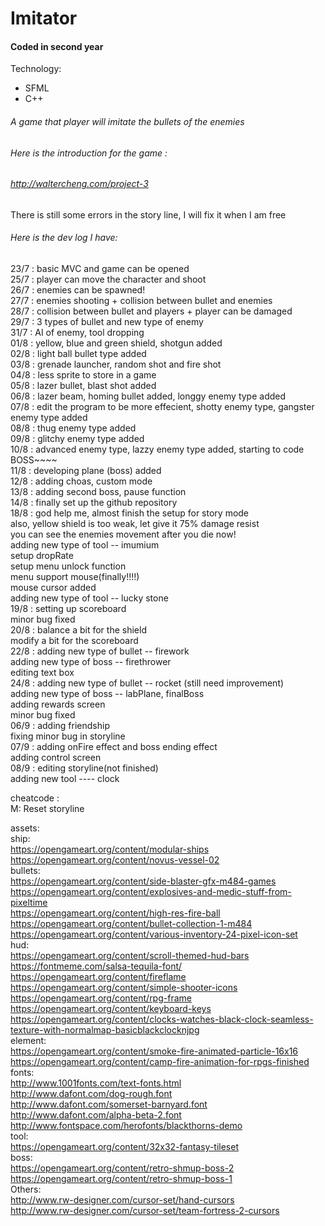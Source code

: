 # Imitator

#### Coded in second year


Technology:
- SFML
- C++

###### A game that player will imitate the bullets of the enemies
###### Here is the introduction for the game :
###### http://waltercheng.com/project-3

There is still some errors in the story line, I will fix it when I am free

###### Here is the dev log I have:


23/7 : basic MVC and game can be opened <br/>
25/7 : player can move the character and shoot <br/>
26/7 : enemies can be spawned! <br/>
27/7 : enemies shooting + collision between bullet and enemies <br/>
28/7 : collision between bullet and players + player can be damaged <br/>
29/7 : 3 types of bullet and new type of enemy <br/>
31/7 : AI of enemy, tool dropping <br/>
01/8 : yellow, blue and green shield, shotgun added <br/>
02/8 : light ball bullet type added <br/>
03/8 : grenade launcher, random shot and fire shot <br/>
04/8 : less sprite to store in a game <br/>
05/8 : lazer bullet, blast shot added <br/>
06/8 : lazer beam, homing bullet added, longgy enemy type added  <br/>
07/8 : edit the program to be more effecient, shotty enemy type, gangster enemy type added <br/>
08/8 : thug enemy type added <br/>
09/8 : glitchy enemy type added <br/>
10/8 : advanced enemy type, lazzy enemy type added, starting to code BOSS~~~~ <br/>
11/8 : developing plane (boss) added <br/>
12/8 : adding choas, custom mode <br/>
13/8 : adding second boss, pause function <br/>
14/8 : finally set up the github repository <br/>
18/8 : god help me, almost finish the setup for story mode  <br/>
       also, yellow shield is too weak, let give it 75% damage resist <br/>
	   you can see the enemies movement after you die now! <br/>
	   adding new type of tool -- imumium <br/>
	   setup dropRate <br/>
	   setup menu unlock function <br/>
	   menu support mouse(finally!!!!) <br/>
	   mouse cursor added <br/>
	   adding new type of tool -- lucky stone <br/>
19/8 : setting up scoreboard <br/>
       minor bug fixed <br/>
20/8 : balance a bit for the shield <br/>
       modify a bit for the scoreboard <br/>
22/8 : adding new type of bullet -- firework <br/>
	   adding new type of boss -- firethrower <br/>
	   editing text box <br/>
24/8 : adding new type of bullet -- rocket (still need improvement) <br/>
	   adding new type of boss -- labPlane, finalBoss <br/>
	   adding rewards screen <br/>
	   minor bug fixed <br/>
06/9 : adding friendship <br/>
       fixing minor bug in storyline <br/>
07/9 : adding onFire effect and boss ending effect <br/>
       adding control screen <br/>
08/9 : editing storyline(not finished) <br/>
       adding new tool   ----   clock <br/>
	   
	   
cheatcode : <br/>
M: Reset storyline <br/>


assets: <br/>
	ship: <br/>
		https://opengameart.org/content/modular-ships <br/>
		https://opengameart.org/content/novus-vessel-02 <br/>
	bullets: <br/>
		https://opengameart.org/content/side-blaster-gfx-m484-games <br/>
		https://opengameart.org/content/explosives-and-medic-stuff-from-pixeltime <br/>
		https://opengameart.org/content/high-res-fire-ball <br/>
		https://opengameart.org/content/bullet-collection-1-m484 <br/>
		https://opengameart.org/content/various-inventory-24-pixel-icon-set <br/>
	hud: <br/>
		https://opengameart.org/content/scroll-themed-hud-bars <br/>
		https://fontmeme.com/salsa-tequila-font/ <br/>
		https://opengameart.org/content/fireflame <br/>
		https://opengameart.org/content/simple-shooter-icons <br/>
		https://opengameart.org/content/rpg-frame <br/>
		https://opengameart.org/content/keyboard-keys <br/>
		https://opengameart.org/content/clocks-watches-black-clock-seamless-texture-with-normalmap-basicblackclocknjpg <br/>
	element: <br/>
		https://opengameart.org/content/smoke-fire-animated-particle-16x16 <br/>
		https://opengameart.org/content/camp-fire-animation-for-rpgs-finished <br/>
	fonts: <br/>
		http://www.1001fonts.com/text-fonts.html <br/>
		http://www.dafont.com/dog-rough.font <br/>
		http://www.dafont.com/somerset-barnyard.font <br/>
		http://www.dafont.com/alpha-beta-2.font <br/>
		http://www.fontspace.com/herofonts/blackthorns-demo <br/>
	tool: <br/>
		https://opengameart.org/content/32x32-fantasy-tileset <br/>
	boss: <br/>
		https://opengameart.org/content/retro-shmup-boss-2 <br/>
		https://opengameart.org/content/retro-shmup-boss-1 <br/>
	Others: <br/>
		http://www.rw-designer.com/cursor-set/hand-cursors <br/>
		http://www.rw-designer.com/cursor-set/team-fortress-2-cursors <br/>
